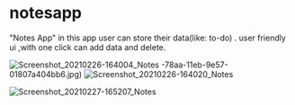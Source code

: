 # notesapp

"Notes App" in this app user can store their data(like: to-do) .
user friendly ui ,with one click can add data and  delete. 

![Screenshot_20210226-164004_Notes](https://user-images.githubusercontent.com/72352873/109385682-8f5de180-78aa-11eb-8d00-18e563d57b0b.jpg)
-78aa-11eb-9e57-01807a404bb6.jpg)
![Screenshot_20210226-164020_Notes](https://user-images.githubusercontent.com/72352873/109385715-c2a07080-78aa-11eb-8a26-538466a3bccc.jpg)

![Screenshot_20210227-165207_Notes](https://user-images.githubusercontent.com/72352873/109385754-0eebb080-78ab-11eb-8a03-44fd4b4dc8a9.jpg)
